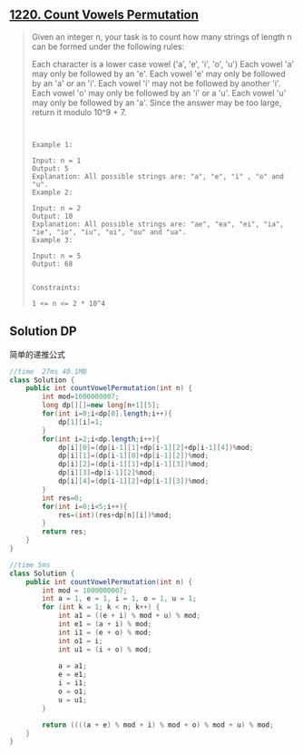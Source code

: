 ## [1220. Count Vowels Permutation](https://leetcode-cn.com/problems/count-vowels-permutation/)

> Given an integer n, your task is to count how many strings of length n can be formed under the following rules:
>
> Each character is a lower case vowel ('a', 'e', 'i', 'o', 'u')
> Each vowel 'a' may only be followed by an 'e'.
> Each vowel 'e' may only be followed by an 'a' or an 'i'.
> Each vowel 'i' may not be followed by another 'i'.
> Each vowel 'o' may only be followed by an 'i' or a 'u'.
> Each vowel 'u' may only be followed by an 'a'.
> Since the answer may be too large, return it modulo 10^9 + 7.
>
> ```
>  
> 
> Example 1:
> 
> Input: n = 1
> Output: 5
> Explanation: All possible strings are: "a", "e", "i" , "o" and "u".
> Example 2:
> 
> Input: n = 2
> Output: 10
> Explanation: All possible strings are: "ae", "ea", "ei", "ia", "ie", "io", "iu", "oi", "ou" and "ua".
> Example 3: 
> 
> Input: n = 5
> Output: 68
> 
> 
> Constraints:
> 
> 1 <= n <= 2 * 10^4
> ```

## Solution DP

简单的递推公式



```java
//time  27ms 40.1MB
class Solution {
    public int countVowelPermutation(int n) {
        int mod=1000000007;
        long dp[][]=new long[n+1][5];
        for(int i=0;i<dp[0].length;i++){
            dp[1][i]=1;
        }
        for(int i=2;i<dp.length;i++){
            dp[i][0]=(dp[i-1][1]+dp[i-1][2]+dp[i-1][4])%mod;
            dp[i][1]=(dp[i-1][0]+dp[i-1][2])%mod;
            dp[i][2]=(dp[i-1][1]+dp[i-1][3])%mod;
            dp[i][3]=dp[i-1][2]%mod;
            dp[i][4]=(dp[i-1][2]+dp[i-1][3])%mod;
        }
        int res=0;
        for(int i=0;i<5;i++){
            res=(int)(res+dp[n][i])%mod;
        }
        return res;
    }
}
```

```java
//time 5ms
class Solution {
    public int countVowelPermutation(int n) {
        int mod = 1000000007;
        int a = 1, e = 1, i = 1, o = 1, u = 1;
        for (int k = 1; k < n; k++) {
            int a1 = ((e + i) % mod + u) % mod;
            int e1 = (a + i) % mod;
            int i1 = (e + o) % mod;
            int o1 = i;
            int u1 = (i + o) % mod;
            
            a = a1; 
            e = e1; 
            i = i1; 
            o = o1; 
            u = u1;
        }

        return ((((a + e) % mod + i) % mod + o) % mod + u) % mod;
    }
}

```

